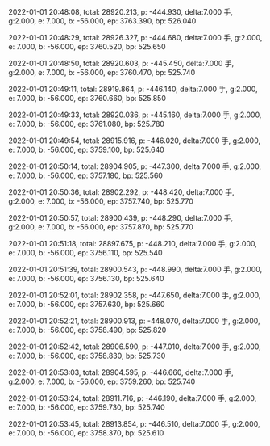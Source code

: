 2022-01-01 20:48:08, total: 28920.213, p: -444.930, delta:7.000 手, g:2.000, e: 7.000, b: -56.000, ep: 3763.390, bp: 526.040

2022-01-01 20:48:29, total: 28926.327, p: -444.680, delta:7.000 手, g:2.000, e: 7.000, b: -56.000, ep: 3760.520, bp: 525.650

2022-01-01 20:48:50, total: 28920.603, p: -445.450, delta:7.000 手, g:2.000, e: 7.000, b: -56.000, ep: 3760.470, bp: 525.740

2022-01-01 20:49:11, total: 28919.864, p: -446.140, delta:7.000 手, g:2.000, e: 7.000, b: -56.000, ep: 3760.660, bp: 525.850

2022-01-01 20:49:33, total: 28920.036, p: -445.160, delta:7.000 手, g:2.000, e: 7.000, b: -56.000, ep: 3761.080, bp: 525.780

2022-01-01 20:49:54, total: 28915.916, p: -446.020, delta:7.000 手, g:2.000, e: 7.000, b: -56.000, ep: 3759.100, bp: 525.640

2022-01-01 20:50:14, total: 28904.905, p: -447.300, delta:7.000 手, g:2.000, e: 7.000, b: -56.000, ep: 3757.180, bp: 525.560

2022-01-01 20:50:36, total: 28902.292, p: -448.420, delta:7.000 手, g:2.000, e: 7.000, b: -56.000, ep: 3757.740, bp: 525.770

2022-01-01 20:50:57, total: 28900.439, p: -448.290, delta:7.000 手, g:2.000, e: 7.000, b: -56.000, ep: 3757.870, bp: 525.770

2022-01-01 20:51:18, total: 28897.675, p: -448.210, delta:7.000 手, g:2.000, e: 7.000, b: -56.000, ep: 3756.110, bp: 525.540

2022-01-01 20:51:39, total: 28900.543, p: -448.990, delta:7.000 手, g:2.000, e: 7.000, b: -56.000, ep: 3756.130, bp: 525.640

2022-01-01 20:52:01, total: 28902.358, p: -447.650, delta:7.000 手, g:2.000, e: 7.000, b: -56.000, ep: 3757.630, bp: 525.660

2022-01-01 20:52:21, total: 28900.913, p: -448.070, delta:7.000 手, g:2.000, e: 7.000, b: -56.000, ep: 3758.490, bp: 525.820

2022-01-01 20:52:42, total: 28906.590, p: -447.010, delta:7.000 手, g:2.000, e: 7.000, b: -56.000, ep: 3758.830, bp: 525.730

2022-01-01 20:53:03, total: 28904.595, p: -446.660, delta:7.000 手, g:2.000, e: 7.000, b: -56.000, ep: 3759.260, bp: 525.740

2022-01-01 20:53:24, total: 28911.716, p: -446.190, delta:7.000 手, g:2.000, e: 7.000, b: -56.000, ep: 3759.730, bp: 525.740

2022-01-01 20:53:45, total: 28913.854, p: -446.510, delta:7.000 手, g:2.000, e: 7.000, b: -56.000, ep: 3758.370, bp: 525.610